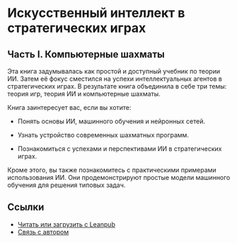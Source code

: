 # Искусственный интеллект в стратегических играх

## Часть I. Компьютерные шахматы

Эта книга задумывалась как простой и доступный учебник по теории ИИ. Затем её фокус сместился на успехи интеллектуальных агентов в стратегических играх. В результате книга объединила в себе три темы: теория игр, теория ИИ и компьютерные шахматы.

Книга заинтересует вас, если вы хотите:

* Понять основы ИИ, машинного обучения и нейронных сетей.

* Узнать устройство современных шахматных программ.

* Познакомиться с успехами и перспективами ИИ в стратегических играх.

Кроме этого, вы также познакомитесь с практическими примерами использования ИИ. Они продемонстрируют простые модели машинного обучения для решения типовых задач.

## Ссылки

* [Читать или загрузить с Leanpub](https://leanpub.com/ai-in-strategy-games)
* [Связь с автором](mailto:petrsum@gmail.com)
